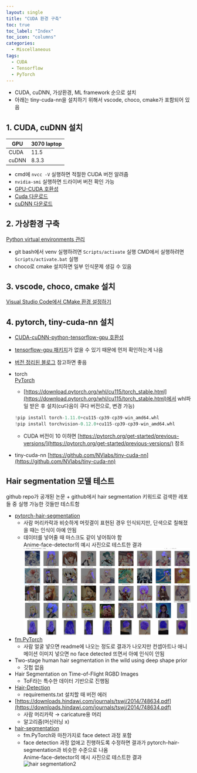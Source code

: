 ```yaml
---
layout: single
title: "CUDA 환경 구축"
toc: true
toc_label: "Index"
toc_icon: "columns"
categories:
  - Miscellaneous
tags:
  - CUDA
  - Tensorflow
  - PyTorch
---
```


- CUDA, cuDNN, 가상환경, ML framework 순으로 설치
- 아래는 tiny-cuda-nn을 설치하기 위해서 vscode, choco, cmake가 포함되어 있음

## 1. CUDA, cuDNN 설치

| GPU   | 3070 laptop |
| ----- | ----------- |
| CUDA  | 11.5        |
| cuDNN | 8.3.3       |

- cmd에 `nvcc -V` 실행하면 적절한 CUDA 버전 알려줌
- `nvidia-smi` 실행하면 드라이버 버전 확인 가능
- [GPU-CUDA 호환성](https://docs.nvidia.com/deploy/cuda-compatibility/index.html)
- [Cuda 다운로드](https://developer.nvidia.com/cuda-toolkit-archive)
- [cuDNN 다운로드](https://developer.nvidia.com/rdp/cudnn-archive)

## 2. 가상환경 구축

[Python virtual environments 관리](https://siriyaoff.github.io/miscellaneous/Misc-python-virtual-envs.md)

- git bash에서 venv 실행하려면 `Scripts/activate` 실행
  CMD에서 실행하려면 `Scripts/activate.bat` 실행
- choco로 cmake 설치하면 일부 인식문제 생길 수 있음

## 3. vscode, choco, cmake 설치

[Visual Studio Code에서 CMake 환경 설정하기](https://evandde.github.io/vscode-cmake/)

## 4. pytorch, tiny-cuda-nn 설치

- [CUDA-cuDNN-python-tensorflow-gpu 호환성](https://www.tensorflow.org/install/source_windows#tested_build_configurations)
- [tensorflow-gpu 패키지](https://anaconda.org/search?q=platform%3Awin-64+tensorflow-gpu)가 없을 수 있기 때문에 먼저 확인하는게 나음
- [버전 정리된 블로그](https://velog.io/@boom109/Conda-Env-Tensorflow-Pytorch-%ED%99%98%EA%B2%BD-%EA%B5%AC%EC%84%B1) 참고하면 좋음

- torch  
  [PyTorch](https://pytorch.org/get-started/locally/)
  - [https://download.pytorch.org/whl/cu115/torch_stable.html](https://download.pytorch.org/whl/cu115/torch_stable.html)에서 whl파일 받은 후 설치(cu다음이 쿠다 버전으로, 변경 가능)
  ```python
  !pip install torch-1.11.0+cu115-cp39-cp39-win_amd64.whl
  !pip install torchvision-0.12.0+cu115-cp39-cp39-win_amd64.whl
  ```
  - CUDA 버전이 10 이하면 [https://pytorch.org/get-started/previous-versions/](https://pytorch.org/get-started/previous-versions/) 참조
- tiny-cuda-nn
  [https://github.com/NVlabs/tiny-cuda-nn](https://github.com/NVlabs/tiny-cuda-nn)

## Hair segmentation 모델 테스트

github repo가 공개된 논문 + github에서 hair segmentation 키워드로 검색한 레포들 중 실행 가능한 것들만 테스트함

- [pytorch-hair-segmentation](https://github.com/YBIGTA/pytorch-hair-segmentation)
  - 사람 머리카락과 비슷하게 머릿결이 표현된 경우 인식되지만, 단색으로 칠해졌을 때는 인식이 아예 안됨
  - 데이터를 넣어줄 때 마스크도 같이 넣어줘야 함  
    Anime-face-detector의 예시 사진으로 테스트한 결과  
    ![hair segmentation1](https://raw.githubusercontent.com/siriyaoff/siriyaoff.github.io/master/assets/img/hair-segmentation1.png)
- [fm.PyTorch](https://github.com/ash11sh/fm.PyTorch)
  - 사람 얼굴 넣으면 readme에 나오는 정도로 결과가 나오지만 컨셉아트나 애니메이션 이미지 넣으면 no face detected 뜨면서 아예 인식이 안됨
- Two-stage human hair segmentation in the wild using deep shape prior
  - 깃헙 없음
- Hair Segmentation on Time-of-Flight RGBD Images
  - ToF라는 특수한 데이터 기반으로 진행됨
- [Hair-Detection](https://github.com/Papich23691/Hair-Detection)
  - requirements.txt 설치할 때 버전 에러
- [https://downloads.hindawi.com/journals/tswj/2014/748634.pdf](https://downloads.hindawi.com/journals/tswj/2014/748634.pdf)
  - 사람 머리카락 → caricature용 머리
  - 알고리즘(머신러닝 x)
- [hair-segmentation](https://github.com/thangtran480/hair-segmentation)
  - fm.PyTorch와 마찬가지로 face detect 과정 포함
  - face detection 과정 없애고 진행하도록 수정하면 결과가 pytorch-hair-segmentation과 비슷한 수준으로 나옴  
    Anime-face-detector의 예시 사진으로 테스트한 결과  
    ![hair segmentation2](https://raw.githubusercontent.com/siriyaoff/siriyaoff.github.io/master/assets/img/hair-segmentation2.png)
